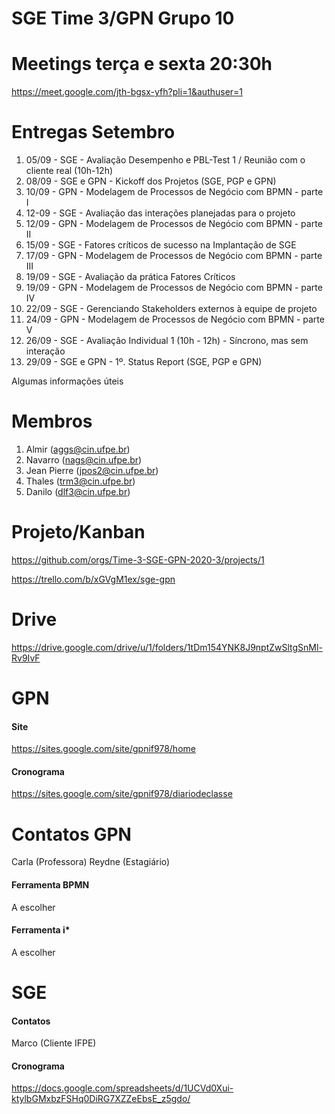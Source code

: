 # SGE Time 3/GPN Grupo 10

# Meetings terça e sexta 20:30h
https://meet.google.com/jth-bgsx-yfh?pli=1&authuser=1

# Entregas Setembro
1. 05/09 - SGE - Avaliação Desempenho e PBL-Test 1 / Reunião com o cliente real (10h-12h)
2. 08/09 - SGE e GPN - Kickoff dos Projetos (SGE, PGP e GPN)
3. 10/09 - GPN - Modelagem de Processos de Negócio com BPMN - parte I
4. 12-09 - SGE - Avaliação das interações planejadas para o projeto
5. 12/09 - GPN - Modelagem de Processos de Negócio com BPMN - parte II
6. 15/09 - SGE - Fatores críticos de sucesso na Implantação de SGE
7. 17/09 - GPN - Modelagem de Processos de Negócio com BPMN - parte III
8. 19/09 - SGE - Avaliação da prática Fatores Críticos
9. 19/09 - GPN - Modelagem de Processos de Negócio com BPMN - parte IV
10. 22/09 - SGE - Gerenciando Stakeholders externos à equipe de projeto
11. 24/09 - GPN - Modelagem de Processos de Negócio com BPMN - parte V
12. 26/09 - SGE - Avaliação Individual 1 (10h - 12h) - Síncrono, mas sem interação
13. 29/09 - SGE e GPN - 1º. Status Report (SGE, PGP e GPN)

Algumas informações úteis

# Membros
1. Almir (aggs@cin.ufpe.br)
2. Navarro (nags@cin.ufpe.br)
3. Jean Pierre (jpos2@cin.ufpe.br)
4. Thales (trm3@cin.ufpe.br)
5. Danilo (dlf3@cin.ufpe.br)

# Projeto/Kanban
https://github.com/orgs/Time-3-SGE-GPN-2020-3/projects/1

https://trello.com/b/xGVgM1ex/sge-gpn

# Drive
https://drive.google.com/drive/u/1/folders/1tDm154YNK8J9nptZwSltgSnMl-Rv9IvF

# GPN 
#### Site
https://sites.google.com/site/gpnif978/home
#### Cronograma
https://sites.google.com/site/gpnif978/diariodeclasse
# Contatos GPN
Carla (Professora)
Reydne (Estagiário) 
#### Ferramenta BPMN
A escolher
#### Ferramenta i*
A escolher

# SGE
#### Contatos

Marco (Cliente IFPE) 

#### Cronograma
https://docs.google.com/spreadsheets/d/1UCVd0Xui-ktylbGMxbzFSHq0DiRG7XZZeEbsE_z5gdo/
